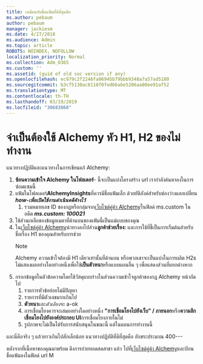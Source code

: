 ```yaml
---
title: เหมือนกับชื่อแฟ้มที่ดีที่สุดคือ
ms.author: pebaum
author: pebaum
manager: jackiesm
ms.date: 4/27/2018
ms.audience: Admin
ms.topic: article
ROBOTS: NOINDEX, NOFOLLOW
localization_priority: Normal
ms.collection: Adm_O365
ms.custom: ''
ms.assetid: (guid of old soc version if any)
ms.openlocfilehash: ec979c2f2246fa06945b79bbb9348a7a57ad5180
ms.sourcegitcommit: b3cf5130ac8118f0fed66abe5286aa80ee91af52
ms.translationtype: MT
ms.contentlocale: th-TH
ms.lasthandoff: 03/19/2019
ms.locfileid: "30683868"
---
```

# <a name="required-alchemy-header-h1-h2s-dont-work"></a>จำเป็นต้องใช้ Alchemy หัว H1, H2 ของไม่ทำงาน
แนวทางปฏิบัติและแนวทางในการเขียนแก้ Alchemy:

1. **ซ้อนความเข้าใจ Alchemy ในโฟลเดอร์**- นี้จะเป็นแบ่งโครงสร้าง url เรากำลังค้นหาลงในการซ่อมแซมนี้
1. แฟ้มในโฟลเดอร์**AlchemyInsights**ที่ควรมีชื่อแฟ้มเล็ก ด้วยยัติภังค์สำหรับช่องว่างแลกเปลี่ยน ***how-เพื่อเปิดใช้งานดำเนินคดีค้างไว้***
    1. รวมหมายเลข ID ของกฎหรือกลุ่มจาก[เว็บไซต์คู่ค้า Alchemy](https://alchemyportal.azurewebsites.net)ในฟิลด์ ms.custom ในอดีต ***ms.custom: 100021***
1. ใช้ส่วนเหลือของข้อมูลเมตาที่ด้านบนของแฟ้มนี้เป็นแม่แบบของคุณ
1. ใน[เว็บไซต์คู่ค้า Alchemy](https://alchemyportal.azurewebsites.net)นำทางลงไปส่วน**ลูกค้าช่วยเรื่อง:** และการใช้ที่ชี้เป็นการเริ่มต้นสำหรับชื่อเรื่อง H1 ของคุณสำหรับการช่วย 
    > [!NOTE]
    > Alchemy ความเข้าใจต้องมี H1 เดียวเท่านั้นที่ด้านบน หรือพวกเขาจะเป็นแบ่งในการผลิต H2s ไม่แสดงผลอย่างใดอย่างหนึ่งเพื่อใช้**เป็นตัวหนา**หรือแบบแผนอื่น ๆ เพื่อแสดงส่วนที่แยกต่างหาก
1. กรอกข้อมูลในตัวข้อความโดยใช้วัสดุแบบร่างในส่วนความเข้าใจลูกค้าของกฎ Alchemy หน้าถัดไป
    1. รายการหัวข้อย่อยไม่มีปัญหา
    1. รายการที่มีตัวเลขมากเกินไป
    1. **ตัวหนา**และ*ตัวเอียง*จะ a-ok
    1. การเชื่อมโยงควรจะเสมออย่างใดอย่างหนึ่ง **"การเชื่อมโยงไปยังเว็บ" / ภายนอก**หรือ**ความลึกเชื่อมโยงไปยังองค์ประกอบ UI**การเชื่อมโยงภายในไม่
    1. รูปภาพจะไม่เป็นได้รับการสนับสนุนในขณะนี้ แต่ในแผนการทำงานนี้

และนี่คือจริง ๆ แล้วยาวเกินไปสักเล็กน้อย แนวทางปฏิบัติที่ดีที่สุดคือ อักขระประมาณ 400---

หลังจากที่เนื้อหาของคุณมาพร้อม ดึงการถ่ายทอดสดสาขา แล้ว ไปที่[เว็บไซต์คู่ค้า Alchemy](https://alchemyportal.azurewebsites.net)และป้อนชื่อแฟ้มลงในฟิลด์ url M